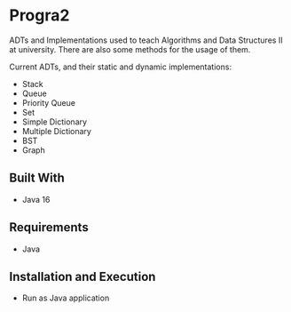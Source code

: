 # Progra2

ADTs and Implementations used to teach Algorithms and Data Structures II at university. There are also some methods for the usage of them.

Current ADTs, and their static and dynamic implementations: 
- Stack
- Queue
- Priority Queue
- Set
- Simple Dictionary
- Multiple Dictionary
- BST
- Graph
 
## Built With

- Java 16

## Requirements

- Java

## Installation and Execution

- Run as Java application